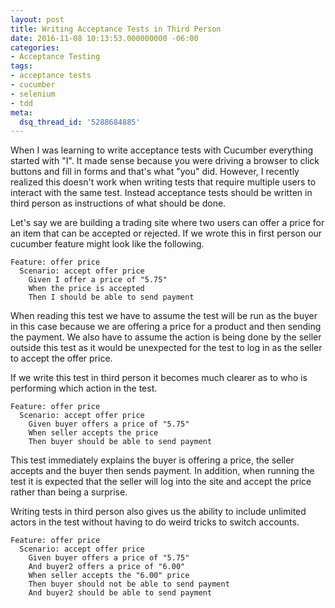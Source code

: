 ```yaml
---
layout: post
title: Writing Acceptance Tests in Third Person
date: 2016-11-08 10:13:53.000000000 -06:00
categories:
- Acceptance Testing
tags:
- acceptance tests
- cucumber
- selenium
- tdd
meta:
  dsq_thread_id: '5288684885'
---
```


When I was learning to write acceptance tests with Cucumber everything started
with "I". It made sense because you were driving a browser to click buttons and
fill in forms and that's what "you" did. However, I recently realized this
doesn't work when writing tests that require multiple users to interact with the
same test. Instead acceptance tests should be written in third person as
instructions of what should be done.

Let's say we are building a trading site where two users can offer a price for
an item that can be accepted or rejected. If we wrote this in first person our
cucumber feature might look like the following.

```gherkin
Feature: offer price
  Scenario: accept offer price
    Given I offer a price of "5.75"
    When the price is accepted
    Then I should be able to send payment
```

When reading this test we have to assume the test will be run as the buyer in
this case because we are offering a price for a product and then sending the
payment. We also have to assume the action is being done by the seller outside
this test as it would be unexpected for the test to log in as the seller to
accept the offer price.

If we write this test in third person it becomes much clearer as to who is
performing which action in the test.

```gherkin
Feature: offer price
  Scenario: accept offer price
    Given buyer offers a price of "5.75"
    When seller accepts the price
    Then buyer should be able to send payment
```

This test immediately explains the buyer is offering a price, the seller accepts
and the buyer then sends payment. In addition, when running the test it is
expected that the seller will log into the site and accept the price rather than
being a surprise.

Writing tests in third person also gives us the ability to include unlimited
actors in the test without having to do weird tricks to switch accounts.

```gherkin
Feature: offer price
  Scenario: accept offer price
    Given buyer offers a price of "5.75"
    And buyer2 offers a price of "6.00"
    When seller accepts the "6.00" price
    Then buyer should not be able to send payment
    And buyer2 should be able to send payment
```
